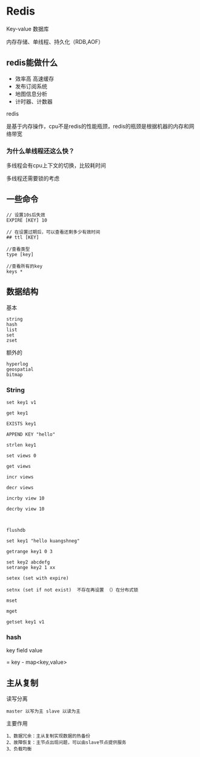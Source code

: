 # Redis



Key-value 数据库

内存存储、单线程、持久化（RDB,AOF）

## redis能做什么

-  效率高 高速缓存
- 发布订阅系统
- 地图信息分析
- 计时器、计数器



redis

是基于内存操作，cpu不是redis的性能瓶颈，redis的瓶颈是根据机器的内存和网络带宽



### 为什么单线程还这么快？

多线程会有cpu上下文的切换，比较耗时间

多线程还需要锁的考虑



## 一些命令

```
// 设置10s后失效
EXPIRE [KEY] 10

// 在设置过期后，可以查看还剩多少有效时间
## ttl [KEY]

//查看类型
type [key]

//查看所有的key
keys *

```





## 数据结构

 基本

```
string
hash
list
set
zset 
```



额外的

```
hyperlog
geospatial
bitmap
```



### String

```
set key1 v1

get key1

EXISTS key1

APPEND KEY "hello"

strlen key1

```



```
set views 0

get views

incr views

decr views

incrby view 10

decrby view 10


```



```

flushdb

set key1 "hello kuangshneg"

getrange key1 0 3

set key2 abcdefg
setrange key2 1 xx

```



```
setex (set with expire)

setnx (set if not exist)  不存在再设置 （）在分布式锁
```



```
mset

mget

getset key1 v1
```



### hash

 key field value

= key - map<key,value>





## 主从复制

读写分离 

```
master 以写为主 slave 以读为主
```

主要作用

```
1、数据冗余：主从复制实现数据的热备份
2、故障恢复：主节点出现问题，可以由slave节点提供服务
3、负载均衡
```




